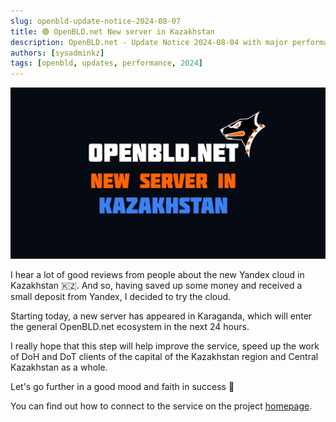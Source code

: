 ```yaml
---
slug: openbld-update-notice-2024-08-07
title: 🟢️️️️️️ OpenBLD.net New server in Kazakhstan
description: OpenBLD.net - Update Notice 2024-08-04 with major performance improvements.
authors: [sysadminkz]
tags: [openbld, updates, performance, 2024]
---
```


![OpenBLD.net - New Server in Kazakhstan](images/openbld-new-server-in-kazakhstan.jpg)

I hear a lot of good reviews from people about the new Yandex cloud in Kazakhstan 🇰🇿. And so, having saved up some money and received a small deposit from Yandex, I decided to try the cloud.

Starting today, a new server has appeared in Karaganda, which will enter the general OpenBLD.net ecosystem in the next 24 hours.

I really hope that this step will help improve the service, speed up the work of DoH and DoT clients of the capital of the Kazakhstan region and Central Kazakhstan as a whole.

Let's go further in a good mood and faith in success 💪

You can find out how to connect to the service on the project [homepage](https://openbld.net).
